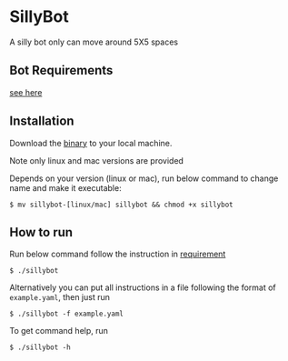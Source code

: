 # SillyBot
A silly bot only can move around 5X5 spaces

## Bot Requirements
[see here](requirement.txt)

## Installation
Download the [binary](https://github.com/liangrog/sillybot/releases) to your local machine. 

Note only linux and mac versions are provided

Depends on your version (linux or mac), run below command to change name and make it executable:
```
$ mv sillybot-[linux/mac] sillybot && chmod +x sillybot
```
## How to run
Run below command follow the instruction in [requirement](requirement.txt)
```
$ ./sillybot
```

Alternatively you can put all instructions in a file following the format of `example.yaml`, then just run
```
$ ./sillybot -f example.yaml
```

To get command help, run
```
$ ./sillybot -h
```
